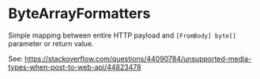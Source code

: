 # ByteArrayFormatters
Simple mapping between entire HTTP payload and `[FromBody] byte[]` parameter or return value.

See: https://stackoverflow.com/questions/44090784/unsupported-media-types-when-post-to-web-api/44823478
